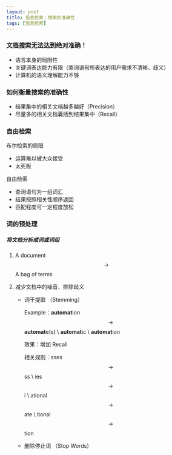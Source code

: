 ```yaml
---
layout: post
title: 信息检索：搜索的准确性
tags: [信息检索]
---
```


### 文档搜索无法达到绝对准确！

- 语言本身的局限性
- 关键词表达能力有限（查询语句所表达的用户需求不清晰、歧义）
- 计算机的语义理解能力不够

### 如何衡量搜索的准确性

- 结果集中的相关文档越多越好（Precision）
- 尽量多的相关文档囊括到结果集中（Recall）

### 自由检索

布尔检索的局限

- 运算难以被大众接受
- 太死板

自由检索

- 查询语句为一组词汇
- 结果按照相关性顺序返回
- 匹配程度可一定程度放松

### 词的预处理

#####  将文档分拆成词或词组

1. A document $$\rightarrow$$ A bag of terms

2. 减少文档中的噪音、排除歧义

   - 词干提取 （Stemming）

     Example：**automat**ion $$\rightarrow$$ **automat**e(s) \ **automat**ic \ **automat**ion

     效果：增加 Recall

     相关规则：sses$$\rightarrow$$ss \ ies$$\rightarrow$$i \ ational$$\rightarrow$$ate \ tional$$\rightarrow$$tion

   - 删除停止词 （Stop Words）

